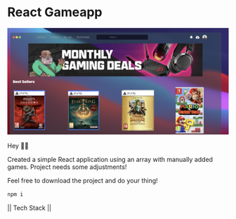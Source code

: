 # React Gameapp

![Screenshot](https://github.com/JPereyra7/React---GameApp/blob/main/src/assets/bgscrnsh.png?raw=true)

Hey 👋🏼

Created a simple React application using an array with manually added games. Project needs some adjustments!

Feel free to download the project and do your thing!

```bash
npm i
```

|| Tech Stack ||
